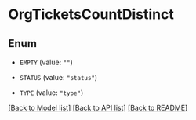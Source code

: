 # OrgTicketsCountDistinct

## Enum


* `EMPTY` (value: `""`)

* `STATUS` (value: `"status"`)

* `TYPE` (value: `"type"`)


[[Back to Model list]](../README.md#documentation-for-models) [[Back to API list]](../README.md#documentation-for-api-endpoints) [[Back to README]](../README.md)


